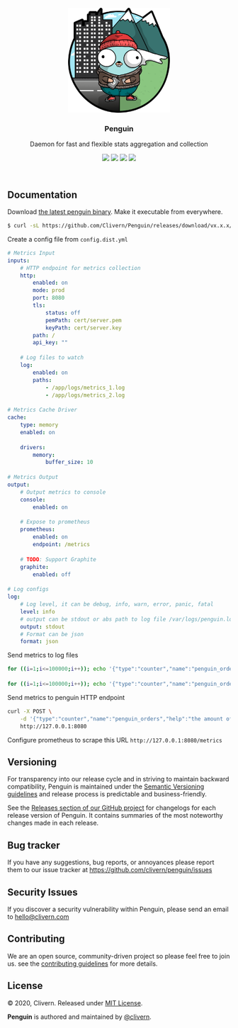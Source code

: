 <p align="center">
    <img src="/assets/gopher1.png" width="230" />
    <h3 align="center">Penguin</h3>
    <p align="center">Daemon for fast and flexible stats aggregation and collection</p>
    <p align="center">
        <a href="https://travis-ci.com/Clivern/Penguin"><img src="https://travis-ci.com/Clivern/Penguin.svg?branch=main"></a>
        <a href="https://github.com/Clivern/Penguin/releases"><img src="https://img.shields.io/badge/Version-0.0.1-red.svg"></a>
        <a href="https://goreportcard.com/report/github.com/Clivern/Penguin"><img src="https://goreportcard.com/badge/github.com/Clivern/Penguin?v=0.0.1"></a>
        <a href="https://github.com/Clivern/Penguin/blob/main/LICENSE"><img src="https://img.shields.io/badge/LICENSE-MIT-orange.svg"></a>
    </p>
</p>
<br/>


## Documentation

Download [the latest penguin binary](https://github.com/Clivern/Penguin/releases). Make it executable from everywhere.

```bash
$ curl -sL https://github.com/Clivern/Penguin/releases/download/vx.x.x/penguin_x.x.x_OS.tar.gz | tar xz
```

Create a config file from `config.dist.yml`

```yaml
# Metrics Input
inputs:
    # HTTP endpoint for metrics collection
    http:
        enabled: on
        mode: prod
        port: 8080
        tls:
            status: off
            pemPath: cert/server.pem
            keyPath: cert/server.key
        path: /
        api_key: ""

    # Log files to watch
    log:
        enabled: on
        paths:
            - /app/logs/metrics_1.log
            - /app/logs/metrics_2.log

# Metrics Cache Driver
cache:
    type: memory
    enabled: on

    drivers:
        memory:
            buffer_size: 10

# Metrics Output
output:
    # Output metrics to console
    console:
        enabled: on

    # Expose to prometheus
    prometheus:
        enabled: on
        endpoint: /metrics

    # TODO: Support Graphite
    graphite:
        enabled: off

# Log configs
log:
    # Log level, it can be debug, info, warn, error, panic, fatal
    level: info
    # output can be stdout or abs path to log file /var/logs/penguin.log
    output: stdout
    # Format can be json
    format: json

```

Send metrics to log files

```bash
for ((i=1;i<=100000;i++)); echo '{"type":"counter","name":"penguin_orders","help":"the amount of orders.","method":"inc","value":1,"labels":{"type":"shirts"}}' >> /app/logs/metrics_1.log

for ((i=1;i<=100000;i++)); echo '{"type":"counter","name":"penguin_orders","help":"the amount of orders.","method":"inc","value":1,"labels":{"type":"pants"}}' >> /app/logs/metrics_2.log
```

Send metrics to penguin HTTP endpoint

```bash
curl -X POST \
    -d '{"type":"counter","name":"penguin_orders","help":"the amount of orders.","method":"inc","value":1,"labels":{"type":"trousers"}}' \
    http://127.0.0.1:8080
```

Configure prometheus to scrape this URL `http://127.0.0.1:8080/metrics`


## Versioning

For transparency into our release cycle and in striving to maintain backward compatibility, Penguin is maintained under the [Semantic Versioning guidelines](https://semver.org/) and release process is predictable and business-friendly.

See the [Releases section of our GitHub project](https://github.com/clivern/penguin/releases) for changelogs for each release version of Penguin. It contains summaries of the most noteworthy changes made in each release.


## Bug tracker

If you have any suggestions, bug reports, or annoyances please report them to our issue tracker at https://github.com/clivern/penguin/issues


## Security Issues

If you discover a security vulnerability within Penguin, please send an email to [hello@clivern.com](mailto:hello@clivern.com)


## Contributing

We are an open source, community-driven project so please feel free to join us. see the [contributing guidelines](CONTRIBUTING.md) for more details.


## License

© 2020, Clivern. Released under [MIT License](https://opensource.org/licenses/mit-license.php).

**Penguin** is authored and maintained by [@clivern](http://github.com/clivern).

